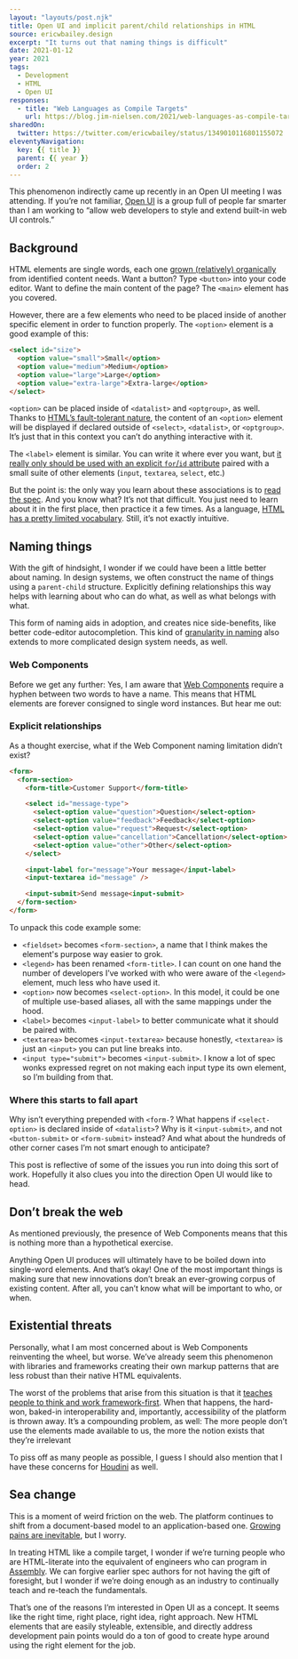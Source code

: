 ```yaml
---
layout: "layouts/post.njk"
title: Open UI and implicit parent/child relationships in HTML
source: ericwbailey.design
excerpt: "It turns out that naming things is difficult"
date: 2021-01-12
year: 2021
tags:
  - Development
  - HTML
  - Open UI
responses:
  - title: "Web Languages as Compile Targets"
    url: https://blog.jim-nielsen.com/2021/web-languages-as-compile-targets/
sharedOn:
  twitter: https://twitter.com/ericwbailey/status/1349010116801155072
eleventyNavigation:
  key: {{ title }}
  parent: {{ year }}
  order: 2
---
```


This phenomenon indirectly came up recently in an Open UI meeting I was attending. If you’re not familiar, [Open UI](https://open-ui.org/) is a group full of people far smarter than I am working to “allow web developers to style and extend built-in web UI controls.”

## Background

HTML elements are single words, each one [grown (relatively) organically](https://www.w3.org/TR/html-design-principles/#pave-the-cowpaths) from identified content needs. Want a button? Type `<button>` into your code editor. Want to define the main content of the page? The `<main>` element has you covered.

However, there are a few elements who need to be placed inside of another specific element in order to function properly. The `<option>` element is a good example of this:

```html
<select id="size">
  <option value="small">Small</option>
  <option value="medium">Medium</option>
  <option value="large">Large</option>
  <option value="extra-large">Extra-large</option>
</select>
```

`<option>` can be placed inside of `<datalist>` and `<optgroup>`, as well. Thanks to [HTML’s fault-tolerant nature](https://www.w3.org/TR/html-design-principles/#degrade-gracefully), the content of an `<option>` element will be displayed if declared outside of `<select>`, `<datalist>`, or `<optgroup>`. It’s just that in this context you can’t do anything interactive with it.

The `<label>` element is similar. You can write it where ever you want, but [it really only should be used with an explicit `for`/`id` attribute](https://developer.paciellogroup.com/blog/2011/07/html5-accessibility-chops-form-control-labeling/) paired with a small suite of other elements (`input`, `textarea`, `select`, etc.)

But the point is: the only way you learn about these associations is to [read the spec](https://www.w3.org/TR/html52/sec-forms.html#ref-for-contexts-in-which-this-element-can-be-used%E2%91%A8%E2%91%A0). And you know what? It’s not that difficult. You just need to learn about it in the first place, then practice it a few times. As a language, [HTML has a pretty limited vocabulary](https://twitter.com/brucel/status/1131133721401331712). Still, it’s not exactly intuitive.

## Naming things

With the gift of hindsight, I wonder if we could have been a little better about naming. In design systems, we often construct the name of things using a `parent-child` structure. Explicitly defining relationships this way helps with learning about who can do what, as well as what belongs with what.

This form of naming aids in adoption, and creates nice side-benefits, like better code-editor autocompletion. This kind of [granularity in naming](https://medium.com/eightshapes-llc/naming-tokens-in-design-systems-9e86c7444676) also extends to more complicated design system needs, as well.

### Web Components

Before we get any further: Yes, I am aware that [Web Components](https://css-tricks.com/an-introduction-to-web-components/) require a hyphen between two words to have a name. This means that HTML elements are forever consigned to single word instances. But hear me out:

### Explicit relationships

As a thought exercise, what if the Web Component naming limitation didn’t exist?

```html
<form>
  <form-section>
    <form-title>Customer Support</form-title>

    <select id="message-type">
      <select-option value="question">Question</select-option>
      <select-option value="feedback">Feedback</select-option>
      <select-option value="request">Request</select-option>
      <select-option value="cancellation">Cancellation</select-option>
      <select-option value="other">Other</select-option>
    </select>

    <input-label for="message">Your message</input-label>
    <input-textarea id="message" />

    <input-submit>Send message<input-submit>
  </form-section>
</form>
```

To unpack this code example some:

- `<fieldset>` becomes `<form-section>`, a name that I think makes the element's purpose way easier to grok.
- `<legend>` has been renamed `<form-title>`. I can count on one hand the number of developers I’ve worked with who were aware of the `<legend>` element, much less who have used it.
- `<option>` now becomes `<select-option>`. In this model, it could be one of multiple use-based aliases, all with the same mappings under the hood.
- `<label>` becomes `<input-label>` to better communicate what it should be paired with.
- `<textarea>` becomes `<input-textarea>` because honestly, `<textarea>` is just an `<input>` you can put line breaks into.
- `<input type="submit">` becomes `<input-submit>`. I know a lot of spec wonks expressed regret on not making each input type its own element, so I’m building from that.

### Where this starts to fall apart

Why isn’t everything prepended with `<form-`? What happens if `<select-option>` is declared inside of `<datalist>`? Why is it `<input-submit>`, and not `<button-submit>` or `<form-submit>` instead? And what about the hundreds of other corner cases I’m not smart enough to anticipate?

This post is reflective of some of the issues you run into doing this sort of work. Hopefully it also clues you into the direction Open UI would like to head.

## Don’t break the web

As mentioned previously, the presence of Web Components means that this is nothing more than a hypothetical exercise.

Anything Open UI produces will ultimately have to be boiled down into single-word elements. And that’s okay! One of the most important things is making sure that new innovations don’t break an ever-growing corpus of existing content. After all, you can’t know what will be important to who, or when.

## Existential threats

Personally, what I am most concerned about is Web Components reinventing the wheel, but worse. We’ve already seem this phenomenon with libraries and frameworks creating their own markup patterns that are less robust than their native HTML equivalents.

The worst of the problems that arise from this situation is that it [teaches people to think and work framework-first](https://twitter.com/akashkanodia3/status/1348563546154561536). When that happens, the hard-won, baked-in interoperability and, importantly, accessibility of the platform is thrown away. It’s a compounding problem, as well: The more people don’t use the elements made available to us, the more the notion exists that they’re irrelevant

To piss off as many people as possible, I guess I should also mention that I have these concerns for [Houdini](https://developer.mozilla.org/en-US/docs/Web/Houdini) as well.

## Sea change

This is a moment of weird friction on the web. The platform continues to shift from a document-based model to an application-based one. [Growing pains are inevitable](https://www.w3.org/TR/html-design-principles/#evolution-not-revolution), but I worry.

In treating HTML like a compile target, I wonder if we’re turning people who are HTML-literate into the equivalent of engineers who can program in [Assembly](https://en.m.wikipedia.org/wiki/Assembly_language). We can forgive earlier spec authors for not having the gift of foresight, but I wonder if we’re doing enough as an industry to continually teach and re-teach the fundamentals.

That’s one of the reasons I’m interested in Open UI as a concept. It seems like the right time, right place, right idea, right approach. New HTML elements that are easily styleable, extensible, and directly address development pain points would do a ton of good to create hype around using the right element for the job.
